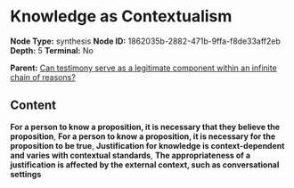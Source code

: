 # Knowledge as Contextualism

**Node Type:** synthesis
**Node ID:** 1862035b-2882-471b-9ffa-f8de33aff2eb
**Depth:** 5
**Terminal:** No

**Parent:** [Can testimony serve as a legitimate component within an infinite chain of reasons?](can-testimony-serve-as-a-legitimate-component-within-an-infinite-chain-of-reasons-antithesis-cb594424-a395-4afc-acb9-4d57f4251d75.md)

## Content

**For a person to know a proposition, it is necessary that they believe the proposition**, **For a person to know a proposition, it is necessary for the proposition to be true**, **Justification for knowledge is context-dependent and varies with contextual standards**, **The appropriateness of a justification is affected by the external context, such as conversational settings**
